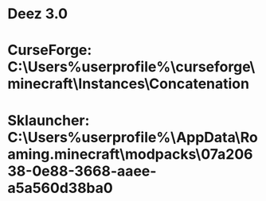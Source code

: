 # Deez 3.0

# CurseForge: C:\Users\%userprofile%\curseforge\minecraft\Instances\Concatenation
# Sklauncher: C:\Users\%userprofile%\AppData\Roaming.minecraft\modpacks\07a20638-0e88-3668-aaee-a5a560d38ba0
